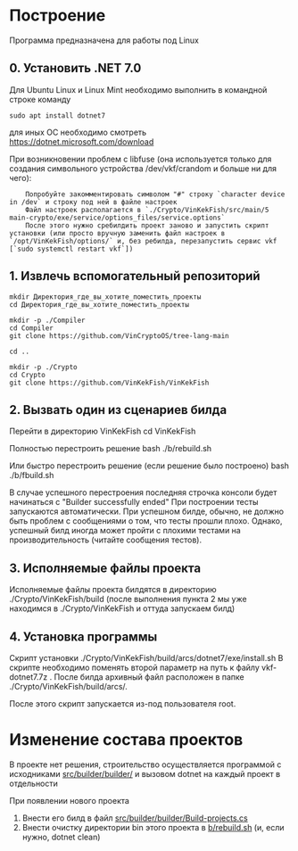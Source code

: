 # Построение

Программа предназначена для работы под Linux

## 0. Установить .NET 7.0

Для Ubuntu Linux и Linux Mint необходимо выполнить в командной строке команду
```
sudo apt install dotnet7
```
для иных ОС необходимо смотреть
https://dotnet.microsoft.com/download

При возникновении проблем с libfuse (она используется только для создания символьного устройства /dev/vkf/crandom и больше ни для чего):
```
    Попробуйте закомментировать символом "#" строку `character device in /dev` и строку под ней в файле настроек
    Файл настроек располагается в `./Crypto/VinKekFish/src/main/5 main-crypto/exe/service/options_files/service.options`
    После этого нужно сребилдить проект заново и запустить скрипт установки (или просто вручную заменить файл настроек в `/opt/VinKekFish/options/` и, без ребилда, перезапустить сервис vkf [`sudo systemctl restart vkf`])
```


## 1. Извлечь вспомогательный репозиторий
```
mkdir Директория_где_вы_хотите_поместить_проекты
cd Директория_где_вы_хотите_поместить_проекты

mkdir -p ./Compiler
cd Compiler
git clone https://github.com/VinCryptoOS/tree-lang-main

cd ..

mkdir -p ./Crypto
cd Crypto
git clone https://github.com/VinKekFish/VinKekFish
```

## 2. Вызвать один из сценариев билда
Перейти в директорию VinKekFish
cd VinKekFish


Полностью перестроить решение
bash ./b/rebuild.sh

Или быстро перестроить решение (если решение было построено)
bash ./b/fbuild.sh

В случае успешного перестроения последняя строчка консоли будет начинаться с
"Builder successfully ended"
При построении тесты запускаются автоматически. При успешном билде, обычно, не должно быть проблем с сообщениями о том, что тесты прошли плохо. Однако, успешный билд иногда может пройти с плохими тестами на производительность (читайте сообщения тестов).


## 3. Исполняемые файлы проекта
Исполняемые файлы проекта билдятся в директорию ./Crypto/VinKekFish/build
(после выполнения пункта 2 мы уже находимся в ./Crypto/VinKekFish и оттуда запускаем билд)

## 4. Установка программы

Скрипт установки ./Crypto/VinKekFish/build/arcs/dotnet7/exe/install.sh
В скрипте необходимо поменять второй параметр на путь к файлу vkf-dotnet7.7z . После билда архивный файл расположен в папке ./Crypto/VinKekFish/build/arcs/.

После этого скрипт запускается из-под пользователя root.


# Изменение состава проектов

В проекте нет решения, строительство осуществляется программой с исходниками [src/builder/builder/](src/builder/builder/)
и вызовом dotnet на каждый проект в отдельности

При появлении нового проекта
1. Внести его билд в файл [src/builder/builder/Build-projects.cs](src/builder/builder/Build-projects.cs)
2. Внести очистку директории bin этого проекта в [b/rebuild.sh](b/rebuild.sh) (и, если нужно, dotnet clean)
